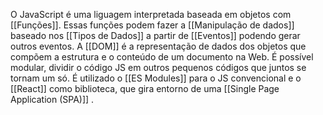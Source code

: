 O JavaScript é uma liguagem interpretada baseada em objetos com [[Funções]].
Essas funções podem fazer a [[Manipulação de dados]] baseado nos [[Tipos de Dados]] a partir de [[Eventos]] podendo gerar outros eventos. A [[DOM]] é a representação de dados dos objetos que compõem a estrutura e o conteúdo de um documento na Web.
É possível modular, dividir o código JS em outros pequenos códigos que juntos se tornam um só. É utilizado o [[ES Modules]] para o JS convencional e o [[React]] como biblioteca, que gira entorno de uma [[Single Page Application (SPA)]] .